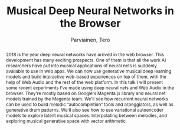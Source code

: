 --- 
title: "Musical Deep Neural Networks in the Browser" 
abstract: "2018 is the year deep neural networks have arrived in the web browser. This development has many exciting prospects. One of them is that all the work AI researchers have put into musical applications of neural nets is suddenly available to use in web apps. We can now use generative musical deep learning models and build interactive web-based experiences on top of them, with the help of Web Audio and the rest of the web platform. In this talk I will present some recent experiments I've made using deep neural nets and Web Audio in the browser. They're mostly based on Google's Magenta.js library and neural net models trained by the Magenta team. We'll see how recurrent neural networks can be used to build melodic “autocompletion” tools and arpeggiators, as well as generative drum patterns. We'll also see how to use variational autoencoder models to explore latent musical spaces: Interpolating between melodies, and exploring musical generative space with vector arithmetic." 
address: "Berlin" 
author: "Parviainen, Tero"
webAuthor: "Tero Parviainen" 
booktitle: "Proceedings of the International Web Audio Conference" 
editor: "Monschke, Jan and Guttandin, Christoph and Schnell, Norbert and Jenkinson, Thomas and Schaedler, Jack" 
month: "Proceedings of the International Web Audio Conference"
pages: "" 
publisher: "TU Berlin" 
series: "WAC '18"
track: "Talk"  
year: "2018" 
id: "2018_vid10" 
tags: year2018
media: undefined 
pdflink: undefined
ISSN: 2663-5844
---